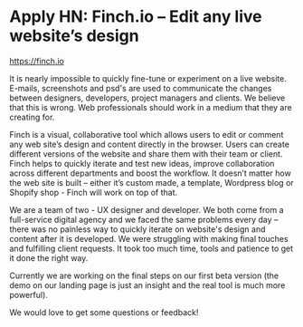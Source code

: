 # Apply HN: Finch.io – Edit any live website’s design

<a href="https:&#x2F;&#x2F;finch.io" rel="nofollow">https:&#x2F;&#x2F;finch.io</a><p>It is nearly impossible to quickly fine-tune or experiment on a live website. E-mails, screenshots and psd&#x27;s are used to communicate the changes between designers, developers, project managers and clients.
We believe that this is wrong. Web professionals should work in a medium that they are creating for.<p>Finch is a visual, collaborative tool which allows users to edit or comment any web site’s design and content directly in the browser. Users can create different versions of the website and share them with their team or client. Finch helps to quickly iterate and test new ideas, improve collaboration across different departments and boost the workflow.
It doesn’t matter how the web site is built – either it’s custom made, a template, Wordpress blog or Shopify shop - Finch will work on top of that.<p>We are a team of two - UX designer and developer. We both come from a full-service digital agency and we faced the same problems every day – there was no painless way to quickly iterate on website&#x27;s design and content after it is developed. We were struggling with making final touches and fulfilling client requests. It took too much time, tools and patience to get it done the right way.<p>Currently we are working on the final steps on our first beta version (the demo on our landing page is just an insight and the real tool is much more powerful).<p>We would love to get some questions or feedback!
